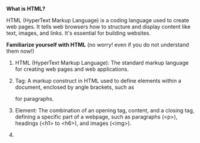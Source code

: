 **What is HTML?**

HTML (HyperText Markup Language) is a coding language used to create web pages. It tells web browsers how to structure and display content like text, images, and links. It's essential for building websites.

**Familiarize yourself with HTML** (no worry! even if you do not understand them now!)

01. HTML (HyperText Markup Language): The standard markup language for creating web pages and web applications.

02. Tag: A markup construct in HTML used to define elements within a document, enclosed by angle brackets, such as <p> for paragraphs.

03. Element: The combination of an opening tag, content, and a closing tag, defining a specific part of a webpage, such as paragraphs (\<p>), headings (\<h1> to \<h6>), and images (\<img>).

04. 
